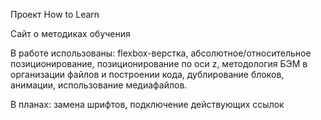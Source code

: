 Проект How to Learn

Сайт о методиках обучения

В работе использованы: flexbox-верстка, абсолютное/относительное позиционирование, позиционирование по оси z, методология БЭМ в организации файлов и построении кода, дублирование блоков, анимации, использование медиафайлов.


В планах: замена шрифтов, подключение действующих ссылок 
